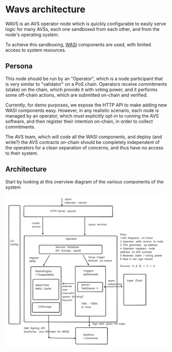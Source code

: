 # Wavs architecture

WAVS is an AVS operator node which is quickly configurable to easily serve
logic for many AVSs, each one sandboxed from each other, and from the node's
operating system.

To achieve this sandboxing, [WASI](https://wasi.dev/interfaces) components are used, with limited access to system resources.

## Persona

This node should be run by an "Operator", which is a node participant that is very similar to "validator" on a PoS chain.
Operators receive commitments (stake) on the chain, which provide it with voting power, and it performs
some off-chain actions, which are submitted on-chain and verified.

Currently, for demo purposes, we expose the HTTP API to make adding new WASI components easy.
However, in any realistic scenario, each node is managed by an operator, which must explicitly
opt-in to running the AVS software, and then register their intention on-chain, in order
to collect commitments.

The AVS team, which will code all the WASI components, and deploy (and write?) the AVS contracts
on-chain should be completely independent of the operators for a clean separation of concerns,
and thus have no access to their system.

## Architecture

Start by looking at this overview diagram of the various components of the system

![Architecture Overview](./docs/images/ArchOverview.svg)
